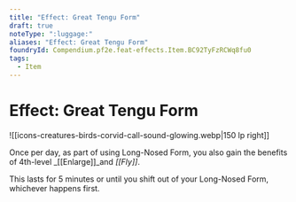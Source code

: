 ```yaml
---
title: "Effect: Great Tengu Form"
draft: true
noteType: ":luggage:"
aliases: "Effect: Great Tengu Form"
foundryId: Compendium.pf2e.feat-effects.Item.BC92TyFzRCWq8fu0
tags:
  - Item
---
```


# Effect: Great Tengu Form
![[icons-creatures-birds-corvid-call-sound-glowing.webp|150 lp right]]

Once per day, as part of using Long-Nosed Form, you also gain the benefits of 4th-level _[[Enlarge]]_and _[[Fly]]_.

This lasts for 5 minutes or until you shift out of your Long-Nosed Form, whichever happens first.
